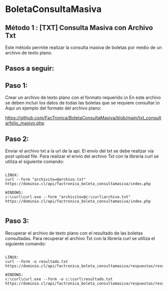 # BoletaConsultaMasiva

Método 1 : [TXT] Consulta Masiva con Archivo Txt
------------------------------------------------
Este método permite realizar la consulta masiva de boletas por medio de un archivo de texto plano.

Pasos a seguir:
---------------

Paso 1:
-------
Crear un archivo de texto plano con el formato requerido.\n
En este archivo se deben incluir los datos de todas las boletas que se requiere consultar.\n
Aquí un ejemplo del formato del archivo plano:

https://github.com/FacTronica/BoletaConsultaMasiva/blob/main/txt_consultarfolio_masivo.php


Paso 2:
-------
Enviar el archivo txt a la url de la api.
El envío del txt se debe realizar vía post upload file.
Para realizar el envío del archivo Txt con la librería curl se utiliza el siguiente comando:

```

LINUX:
curl --form "archivito=@archivo.txt" https://dominio.cl/api/factronica_boleta_consultamasiva/index.php

WINDOWS:
c:\curl\curl.exe --form "archivito=@c:\curl\archivo.txt" https://dominio.cl/api/factronica_boleta_consultamasiva/index.php


```

Paso 3:
-------
Recuperar el archivo de texto plano con el resultado de las boletas consultadas.
Para recuperar el archivo Txt con la librería curl se utiliza el siguiente comando:

```

LINUX:
curl --form -o resultado.txt https://dominio.cl/api/factronica_boleta_consultamasiva/respuestas/resultado.txt

WINDOWS:
c:\curl\curl.exe --form -o c:\curl\resultado.txt https://dominio.cl/api/factronica_boleta_consultamasiva/respuestas/resultado.txt


```

